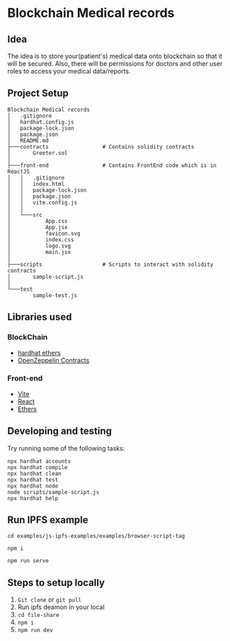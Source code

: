 # Blockchain Medical records

## Idea
The idea is to store your(patient's) medical data onto blockchain so that it will be secured. Also, there will be permissions for doctors and other user roles to access your medical data/reports.

## Project Setup

```
Blockchain Medical records
│   .gitignore
│   hardhat.config.js
│   package-lock.json
│   package.json
│   README.md
├───contracts                 # Contains solidity contracts
│       Greeter.sol
│
├───front-end                 # Contains FrontEnd code which is in ReactJS
│   │   .gitignore
│   │   index.html
│   │   package-lock.json
│   │   package.json
│   │   vite.config.js
│   │
│   └───src
│           App.css
│           App.jsx
│           favicon.svg
│           index.css
│           logo.svg
│           main.jsx
│
├───scripts                   # Scripts to interact with solidity contracts
│       sample-script.js
│
└───test
        sample-test.js
```

## Libraries used

### BlockChain

- [hardhat ethers](https://hardhat.org/)
- [OpenZeppelin Contracts](https://openzeppelin.com/contracts/)

### Front-end
- [Vite](https://vitejs.dev/)
- [React](https://reactjs.org/)
- [Ethers](https://ethers.org/)

## Developing and testing

Try running some of the following tasks:

```shell
npx hardhat accounts
npx hardhat compile
npx hardhat clean
npx hardhat test
npx hardhat node
node scripts/sample-script.js
npx hardhat help
```


## Run IPFS example 

```
cd examples/js-ipfs-examples/examples/browser-script-tag
```

```
npm i
```

```
npm run serve
```


## Steps to setup locally

1. `Git clone` or `git pull`
1. Run ipfs deamon in your local
2. `cd file-share`
3. `npm i`
4. `npm run dev`
